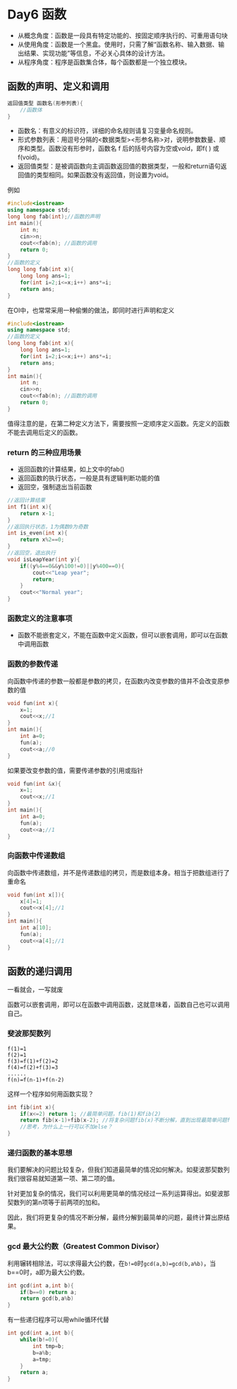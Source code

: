 # Day6 函数
- 从概念角度：函数是一段具有特定功能的、按固定顺序执行的、可重用语句块
- 从使用角度：函数是一个黑盒。使用时，只需了解“函数名称、输入数据、输出结果、实现功能”等信息，不必关心具体的设计方法。
- 从程序角度：程序是函数集合体，每个函数都是一个独立模块。
## 函数的声明、定义和调用
```c++
返回值类型 函数名(形参列表){
    //函数体
}
```
- 函数名：有意义的标识符，详细的命名规则请复习变量命名规则。
- 形式参数列表：用逗号分隔的<数据类型><形参名称>对，说明参数数量、顺序和类型。函数没有形参时，函数名 f 后的括号内容为空或void，即f( ) 或 f(void)。
- 返回值类型：是被调函数向主调函数返回值的数据类型，一般和return语句返回值的类型相同。如果函数没有返回值，则设置为void。

例如
```c++
#include<iostream>
using namespace std;
long long fab(int);//函数的声明
int main(){
    int n;
    cin>>n;
    cout<<fab(n); //函数的调用
    return 0;
}
//函数的定义
long long fab(int x){
    long long ans=1;
    for(int i=2;i<=x;i++) ans*=i;
    return ans;
}
```
在OI中，也常常采用一种偷懒的做法，即同时进行声明和定义
```c++
#include<iostream>
using namespace std;
//函数的定义
long long fab(int x){
    long long ans=1;
    for(int i=2;i<=x;i++) ans*=i;
    return ans;
}
int main(){
    int n;
    cin>>n;
    cout<<fab(n); //函数的调用
    return 0;
}
```
值得注意的是，在第二种定义方法下，需要按照一定顺序定义函数。先定义的函数不能去调用后定义的函数。

### return 的三种应用场景
- 返回函数的计算结果，如上文中的fab()
- 返回函数的执行状态，一般是具有逻辑判断功能的值
- 返回空，强制退出当前函数
```c++
//返回计算结果
int f1(int x){
    return x-1;
}
//返回执行状态，1为偶数0为奇数
int is_even(int x){
    return x%2==0;
}
//返回空，退出执行
void isLeapYear(int y){
    if((y%4==0&&y%100!=0)||y%400==0){
        cout<<"Leap year";
        return;
    }
    cout<<"Normal year";
}
```
### 函数定义的注意事项
- 函数不能嵌套定义，不能在函数中定义函数，但可以嵌套调用，即可以在函数中调用函数

### 函数的参数传递
向函数中传递的参数一般都是参数的拷贝，在函数内改变参数的值并不会改变原参数的值
```c++
void fun(int x){
    x=1;
    cout<<x;//1
}
int main(){
    int a=0;
    fun(a);
    cout<<a;//0
}
```
如果要改变参数的值，需要传递参数的引用或指针
```c++
void fun(int &x){
    x=1;
    cout<<x;//1
}
int main(){
    int a=0;
    fun(a);
    cout<<a;//1
}
```
### 向函数中传递数组
向函数中传递数组，并不是传递数组的拷贝，而是数组本身。相当于把数组进行了重命名
```c++
void fun(int x[]){
    x[4]=1;
    cout<<x[4];//1
}
int main(){
    int a[10];
    fun(a);
    cout<<a[4];//1
}
```
## 函数的递归调用
一看就会，一写就废

函数可以嵌套调用，即可以在函数中调用函数，这就意味着，函数自己也可以调用自己。

### 斐波那契数列
```
f(1)=1
f(2)=1
f(3)=f(1)+f(2)=2
f(4)=f(2)+f(3)=3
......
f(n)=f(n-1)+f(n-2)
```
这样一个程序如何用函数实现？
```c++
int fib(int x){
    if(x<=2) return 1; //最简单问题，fib(1)和fib(2)
    return fib(x-1)+fib(x-2); //将复杂问题fib(x)不断分解，直到出现最简单问题fib(1) fib(2)
    //思考，为什么上一行可以不加else？
}
```
### 递归函数的基本思想
我们要解决的问题比较复杂，但我们知道最简单的情况如何解决。如斐波那契数列我们很容易就知道第一项、第二项的值。

针对更加复杂的情况，我们可以利用更简单的情况经过一系列运算得出。如斐波那契数列的第n项等于前两项的加和。

因此，我们将更复杂的情况不断分解，最终分解到最简单的问题，最终计算出原结果。

### gcd 最大公约数（Greatest Common Divisor）
利用辗转相除法，可以求得最大公约数，在`b!=0`时`gcd(a,b)=gcd(b,a%b)`，当b==0时，a即为最大公约数。
```c++
int gcd(int a,int b){
    if(b==0) return a;
    return gcd(b,a%b)
}
```
有一些递归程序可以用while循环代替
```c++
int gcd(int a,int b){
    while(b!=0){
        int tmp=b;
        b=a%b;
        a=tmp;
    }
    return a;
}
```
